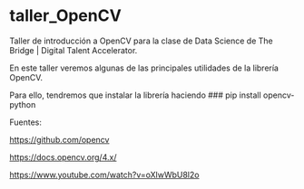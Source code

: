 # taller_OpenCV
Taller de introducción a OpenCV para la clase de Data Science de The Bridge | Digital Talent Accelerator.

En este taller veremos algunas de las principales utilidades de la librería OpenCV.

Para ello, tendremos que instalar la librería haciendo ### pip install opencv-python

Fuentes:

https://github.com/opencv

https://docs.opencv.org/4.x/

https://www.youtube.com/watch?v=oXlwWbU8l2o
